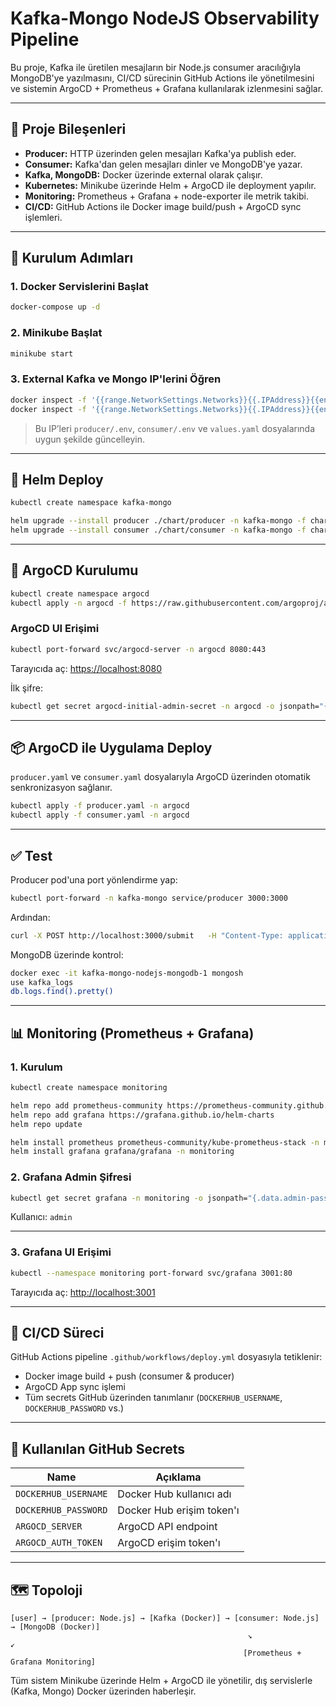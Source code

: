 
# Kafka-Mongo NodeJS Observability Pipeline

Bu proje, Kafka ile üretilen mesajların bir Node.js consumer aracılığıyla MongoDB'ye yazılmasını, CI/CD sürecinin GitHub Actions ile yönetilmesini ve sistemin ArgoCD + Prometheus + Grafana kullanılarak izlenmesini sağlar.

---

## 🔧 Proje Bileşenleri

- **Producer:** HTTP üzerinden gelen mesajları Kafka'ya publish eder.
- **Consumer:** Kafka'dan gelen mesajları dinler ve MongoDB'ye yazar.
- **Kafka, MongoDB:** Docker üzerinde external olarak çalışır.
- **Kubernetes:** Minikube üzerinde Helm + ArgoCD ile deployment yapılır.
- **Monitoring:** Prometheus + Grafana + node-exporter ile metrik takibi.
- **CI/CD:** GitHub Actions ile Docker image build/push + ArgoCD sync işlemleri.

---

## 🚀 Kurulum Adımları

### 1. Docker Servislerini Başlat

```bash
docker-compose up -d
```

### 2. Minikube Başlat

```bash
minikube start
```

### 3. External Kafka ve Mongo IP'lerini Öğren

```bash
docker inspect -f '{{range.NetworkSettings.Networks}}{{.IPAddress}}{{end}}' kafka-mongo-nodejs-kafka-1
docker inspect -f '{{range.NetworkSettings.Networks}}{{.IPAddress}}{{end}}' kafka-mongo-nodejs-mongodb-1
```

> Bu IP’leri `producer/.env`, `consumer/.env` ve `values.yaml` dosyalarında uygun şekilde güncelleyin.

---

## 🎯 Helm Deploy

```bash
kubectl create namespace kafka-mongo

helm upgrade --install producer ./chart/producer -n kafka-mongo -f chart/producer/values.yaml
helm upgrade --install consumer ./chart/consumer -n kafka-mongo -f chart/consumer/values.yaml
```

---

## 🚢 ArgoCD Kurulumu

```bash
kubectl create namespace argocd
kubectl apply -n argocd -f https://raw.githubusercontent.com/argoproj/argo-cd/stable/manifests/install.yaml
```

### ArgoCD UI Erişimi

```bash
kubectl port-forward svc/argocd-server -n argocd 8080:443
```

Tarayıcıda aç: [https://localhost:8080](https://localhost:8080)

İlk şifre:

```bash
kubectl get secret argocd-initial-admin-secret -n argocd -o jsonpath="{.data.password}" | base64 --decode
```

---

## 📦 ArgoCD ile Uygulama Deploy

`producer.yaml` ve `consumer.yaml` dosyalarıyla ArgoCD üzerinden otomatik senkronizasyon sağlanır.

```bash
kubectl apply -f producer.yaml -n argocd
kubectl apply -f consumer.yaml -n argocd
```

---

## ✅ Test

Producer pod'una port yönlendirme yap:

```bash
kubectl port-forward -n kafka-mongo service/producer 3000:3000
```

Ardından:

```bash
curl -X POST http://localhost:3000/submit   -H "Content-Type: application/json"   -d '{"value": "hello kafka"}'
```

MongoDB üzerinde kontrol:

```bash
docker exec -it kafka-mongo-nodejs-mongodb-1 mongosh
use kafka_logs
db.logs.find().pretty()
```

---

## 📊 Monitoring (Prometheus + Grafana)

### 1. Kurulum

```bash
kubectl create namespace monitoring

helm repo add prometheus-community https://prometheus-community.github.io/helm-charts
helm repo add grafana https://grafana.github.io/helm-charts
helm repo update

helm install prometheus prometheus-community/kube-prometheus-stack -n monitoring
helm install grafana grafana/grafana -n monitoring
```

### 2. Grafana Admin Şifresi

```bash
kubectl get secret grafana -n monitoring -o jsonpath="{.data.admin-password}" | base64 --decode
```

Kullanıcı: `admin`

---

### 3. Grafana UI Erişimi

```bash
kubectl --namespace monitoring port-forward svc/grafana 3001:80
```

Tarayıcıda aç: [http://localhost:3001](http://localhost:3001)

---

## 🔁 CI/CD Süreci

GitHub Actions pipeline `.github/workflows/deploy.yml` dosyasıyla tetiklenir:

- Docker image build + push (consumer & producer)
- ArgoCD App sync işlemi
- Tüm secrets GitHub üzerinden tanımlanır (`DOCKERHUB_USERNAME`, `DOCKERHUB_PASSWORD` vs.)

---

## 🔐 Kullanılan GitHub Secrets

| Name                 | Açıklama                         |
|----------------------|----------------------------------|
| `DOCKERHUB_USERNAME` | Docker Hub kullanıcı adı         |
| `DOCKERHUB_PASSWORD` | Docker Hub erişim token'ı        |
| `ARGOCD_SERVER`      | ArgoCD API endpoint              |
| `ARGOCD_AUTH_TOKEN`  | ArgoCD erişim token'ı            |

---

## 🗺️ Topoloji

```
[user] → [producer: Node.js] → [Kafka (Docker)] → [consumer: Node.js] → [MongoDB (Docker)]
                                                     ↘                         ↙
                                                    [Prometheus + Grafana Monitoring]
```

Tüm sistem Minikube üzerinde Helm + ArgoCD ile yönetilir, dış servislerle (Kafka, Mongo) Docker üzerinden haberleşir.
